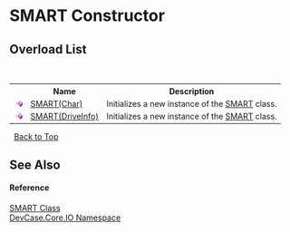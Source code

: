 # SMART Constructor 
 


## Overload List
&nbsp;<table><tr><th></th><th>Name</th><th>Description</th></tr><tr><td>![Public method](media/pubmethod.gif "Public method")</td><td><a href="M_DevCase_Core_IO_SMART__ctor">SMART(Char)</a></td><td>
Initializes a new instance of the <a href="T_DevCase_Core_IO_SMART">SMART</a> class.</td></tr><tr><td>![Public method](media/pubmethod.gif "Public method")</td><td><a href="M_DevCase_Core_IO_SMART__ctor_1">SMART(DriveInfo)</a></td><td>
Initializes a new instance of the <a href="T_DevCase_Core_IO_SMART">SMART</a> class.</td></tr></table>&nbsp;
<a href="#smart-constructor">Back to Top</a>

## See Also


#### Reference
<a href="T_DevCase_Core_IO_SMART">SMART Class</a><br /><a href="N_DevCase_Core_IO">DevCase.Core.IO Namespace</a><br />